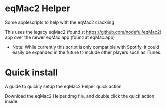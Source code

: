 # eqMac2 Helper
Some applescripts to help with the eqMac2 crackling

This uses the legacy eqMac2 (found at https://github.com/nodeful/eqMac2) app over the newer eqMac app (found at eqMac.app) 

- Note: While currently this script is only compatible with Spotify, it could easily be expanded in the future
to include other players such as iTunes.

# Quick install
A guide to quickly setup the eqMac2 Helper quick action

Download the eqMac2 Helper.dmg file, and double click the quick action inside.
